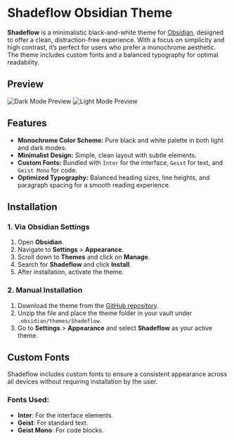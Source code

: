 # Shadeflow Obsidian Theme

**Shadeflow** is a minimalistic black-and-white theme for [Obsidian](https://obsidian.md), designed to offer a clean, distraction-free experience. With a focus on simplicity and high contrast, it’s perfect for users who prefer a monochrome aesthetic. The theme includes custom fonts and a balanced typography for optimal readability.

## Preview

![Dark Mode Preview](./images/dark-preview.png)
![Light Mode Preview](./images/light-preview.png)

## Features
- **Monochrome Color Scheme:** Pure black and white palette in both light and dark modes.
- **Minimalist Design:** Simple, clean layout with subtle elements.
- **Custom Fonts:** Bundled with `Inter` for the interface, `Geist` for text, and `Geist Mono` for code.
- **Optimized Typography:** Balanced heading sizes, line heights, and paragraph spacing for a smooth reading experience.

## Installation

### 1. Via Obsidian Settings
1. Open **Obsidian**.
2. Navigate to **Settings** > **Appearance**.
3. Scroll down to **Themes** and click on **Manage**.
4. Search for **Shadeflow** and click **Install**.
5. After installation, activate the theme.

### 2. Manual Installation
1. Download the theme from the [GitHub repository](https://github.com/yourusername/shadeflow).
2. Unzip the file and place the theme folder in your vault under `.obsidian/themes/Shadeflow`.
3. Go to **Settings** > **Appearance** and select **Shadeflow** as your active theme.

## Custom Fonts

Shadeflow includes custom fonts to ensure a consistent appearance across all devices without requiring installation by the user.

### Fonts Used:
- **Inter**: For the interface elements.
- **Geist**: For standard text.
- **Geist Mono**: For code blocks.
